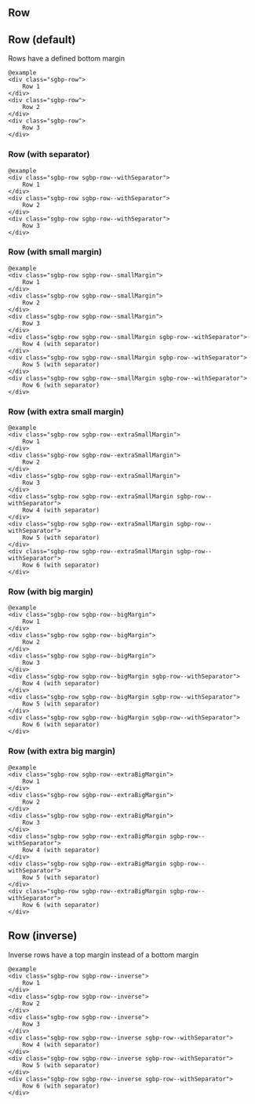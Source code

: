 ## Row

## Row (default)

Rows have a defined bottom margin

    @example
    <div class="sgbp-row">
        Row 1
    </div>
    <div class="sgbp-row">
        Row 2
    </div>
    <div class="sgbp-row">
        Row 3
    </div>

### Row (with separator)
  
    @example
    <div class="sgbp-row sgbp-row--withSeparator">
        Row 1
    </div>
    <div class="sgbp-row sgbp-row--withSeparator">
        Row 2
    </div>
    <div class="sgbp-row sgbp-row--withSeparator">
        Row 3
    </div>

### Row (with small margin)
  
    @example
    <div class="sgbp-row sgbp-row--smallMargin">
        Row 1
    </div>
    <div class="sgbp-row sgbp-row--smallMargin">
        Row 2
    </div>
    <div class="sgbp-row sgbp-row--smallMargin">
        Row 3
    </div>
    <div class="sgbp-row sgbp-row--smallMargin sgbp-row--withSeparator">
        Row 4 (with separator)
    </div>
    <div class="sgbp-row sgbp-row--smallMargin sgbp-row--withSeparator">
        Row 5 (with separator)
    </div>
    <div class="sgbp-row sgbp-row--smallMargin sgbp-row--withSeparator">
        Row 6 (with separator)
    </div>

### Row (with extra small margin)
  
    @example
    <div class="sgbp-row sgbp-row--extraSmallMargin">
        Row 1
    </div>
    <div class="sgbp-row sgbp-row--extraSmallMargin">
        Row 2
    </div>
    <div class="sgbp-row sgbp-row--extraSmallMargin">
        Row 3
    </div>
    <div class="sgbp-row sgbp-row--extraSmallMargin sgbp-row--withSeparator">
        Row 4 (with separator)
    </div>
    <div class="sgbp-row sgbp-row--extraSmallMargin sgbp-row--withSeparator">
        Row 5 (with separator)
    </div>
    <div class="sgbp-row sgbp-row--extraSmallMargin sgbp-row--withSeparator">
        Row 6 (with separator)
    </div>

### Row (with big margin)

    @example
    <div class="sgbp-row sgbp-row--bigMargin">
        Row 1
    </div>
    <div class="sgbp-row sgbp-row--bigMargin">
        Row 2
    </div>
    <div class="sgbp-row sgbp-row--bigMargin">
        Row 3
    </div>
    <div class="sgbp-row sgbp-row--bigMargin sgbp-row--withSeparator">
        Row 4 (with separator)
    </div>
    <div class="sgbp-row sgbp-row--bigMargin sgbp-row--withSeparator">
        Row 5 (with separator)
    </div>
    <div class="sgbp-row sgbp-row--bigMargin sgbp-row--withSeparator">
        Row 6 (with separator)
    </div>

### Row (with extra big margin)

    @example
    <div class="sgbp-row sgbp-row--extraBigMargin">
        Row 1
    </div>
    <div class="sgbp-row sgbp-row--extraBigMargin">
        Row 2
    </div>
    <div class="sgbp-row sgbp-row--extraBigMargin">
        Row 3
    </div>
    <div class="sgbp-row sgbp-row--extraBigMargin sgbp-row--withSeparator">
        Row 4 (with separator)
    </div>
    <div class="sgbp-row sgbp-row--extraBigMargin sgbp-row--withSeparator">
        Row 5 (with separator)
    </div>
    <div class="sgbp-row sgbp-row--extraBigMargin sgbp-row--withSeparator">
        Row 6 (with separator)
    </div>

## Row (inverse)

Inverse rows have a top margin instead of a bottom margin

    @example
    <div class="sgbp-row sgbp-row--inverse">
        Row 1
    </div>
    <div class="sgbp-row sgbp-row--inverse">
        Row 2
    </div>
    <div class="sgbp-row sgbp-row--inverse">
        Row 3
    </div>
    <div class="sgbp-row sgbp-row--inverse sgbp-row--withSeparator">
        Row 4 (with separator)
    </div>
    <div class="sgbp-row sgbp-row--inverse sgbp-row--withSeparator">
        Row 5 (with separator)
    </div>
    <div class="sgbp-row sgbp-row--inverse sgbp-row--withSeparator">
        Row 6 (with separator)
    </div>
